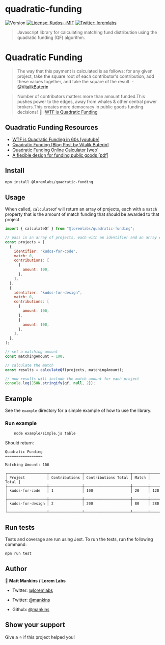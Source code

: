 # quadratic-funding

![Version](https://img.shields.io/badge/version-0.0.5-blue.svg?cacheSeconds=2592000)
[![License: Kudos--MIT](https://img.shields.io/badge/License-Kudos--MIT-yellow.svg)](LICENSE)
[![Twitter: loremlabs](https://img.shields.io/twitter/follow/loremlabs.svg?style=social)](https://twitter.com/loremlabs)

> Javascript library for calculating matching fund distribution using the quadratic funding (QF) algorithm.

# Quadratic Funding

> The way that this payment is calculated is as follows: for any given project, take the square root of each contributor's contribution, add these values together, and take the square of the result. - [@VitalikButerin](https://vitalik.ca/general/2019/12/07/quadratic.html)

> Number of contributors matters more than amount funded.This pushes power to the edges, away from whales & other central power brokers.This creates more democracy in public goods funding decisions! 🦄 -[WTF is Quadratic Funding](https://wtfisqf.com/)

## Quadratic Funding Resources

- [WTF is Quadratic Funding in 60s [youtube]](https://www.youtube.com/watch?v=HJljTtLnymE&t=3s)
- [Quadratic Funding [Blog Post by Vitalik Buterin]](https://vitalik.ca/general/2019/12/07/quadratic.html)
- [Quadratic Funding Online Calculator [web]](https://wtfisqf.com/)
- [A flexible design for funding public goods [pdf]](https://arxiv.org/pdf/1809.06421.pdf)

## Install

```sh
npm install @loremlabs/quadratic-funding
```

## Usage

When called, `calculateQf` will return an array of projects, each with a `match` property that is the amount of match funding that should be awarded to that project.

```js
import { calculateQf } from "@loremlabs/quadratic-funding";

// pass in an array of projects, each with an identifier and an array of contributions
const projects = [
  {
    identifier: "kudos-for-code",
    match: 0,
    contributions: [
      {
        amount: 100,
      },
    ],
  },
  {
    identifier: "kudos-for-design",
    match: 0,
    contributions: [
      {
        amount: 100,
      },
      {
        amount: 100,
      },
    ],
  },
];

// set a matching amount
const matchingAmount = 100;

// calculate the match
const results = calculateQf(projects, matchingAmount);

// now results will include the match amount for each project
console.log(JSON.stringify(qf, null, 2));
```

## Example

See the `example` directory for a simple example of how to use the library.

### Run example

```sh
    node example/simple.js table
```

Should return:

```
Quadratic Funding
=================

Matching Amount: 100

┌──────────────────┬───────────────┬─────────────────────┬───────┬───────┐
│ Project          │ Contributions │ Contributions Total │ Match │ Total │
├──────────────────┼───────────────┼─────────────────────┼───────┼───────┤
│ kudos-for-code   │ 1             │ 100                 │ 20    │ 120   │
├──────────────────┼───────────────┼─────────────────────┼───────┼───────┤
│ kudos-for-design │ 2             │ 200                 │ 80    │ 280   │
└──────────────────┴───────────────┴─────────────────────┴───────┴───────┘
```

## Run tests

Tests and coverage are run using Jest. To run the tests, run the following command:

```sh
npm run test
```

## Author

👤 **Matt Mankins / Lorem Labs**

- Twitter: [@loremlabs](https://twitter.com/loremlabs)

- Twitter: [@mankins](https://twitter.com/mankins)
- Github: [@mankins](https://github.com/mankins)

## Show your support

Give a ⭐️ if this project helped you!
